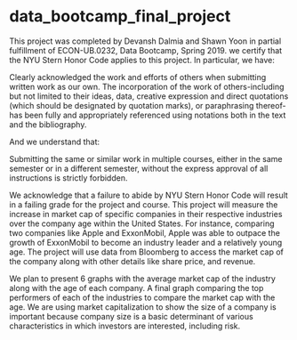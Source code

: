 # data_bootcamp_final_project

This project was completed by Devansh Dalmia and Shawn Yoon in partial fulfillment of ECON-UB.0232, Data Bootcamp, Spring 2019. we certify that the NYU Stern Honor Code applies to this project. In particular, we have:

Clearly acknowledged the work and efforts of others when submitting written work as our own. The incorporation of the work of others-including but not limited to their ideas, data, creative expression and direct quotations (which should be designated by quotation marks), or paraphrasing thereof- has been fully and appropriately referenced using notations both in the text and the bibliography.

And we understand that:

Submitting the same or similar work in multiple courses, either in the same semester or in a different semester, without the express approval of all instructions is strictly forbidden.

We acknowledge that a failure to abide by NYU Stern Honor Code will result in a failing grade for the project and course.
This project will measure the increase in market cap of specific companies in their respective industries over the company age within the United States. For instance, comparing two companies like Apple and ExxonMobil, Apple was able to outpace the growth of ExxonMobil to become an industry leader and a relatively young age. The project will use data from Bloomberg to access the market cap of the company along with other details like share price, and revenue.

We plan to present 6 graphs with the average market cap of the industry along with the age of each company. A final graph comparing the top performers of each of the industries to compare the market cap with the age. We are using market capitalization to show the size of a company is important because company size is a basic determinant of various characteristics in which investors are interested, including risk.
